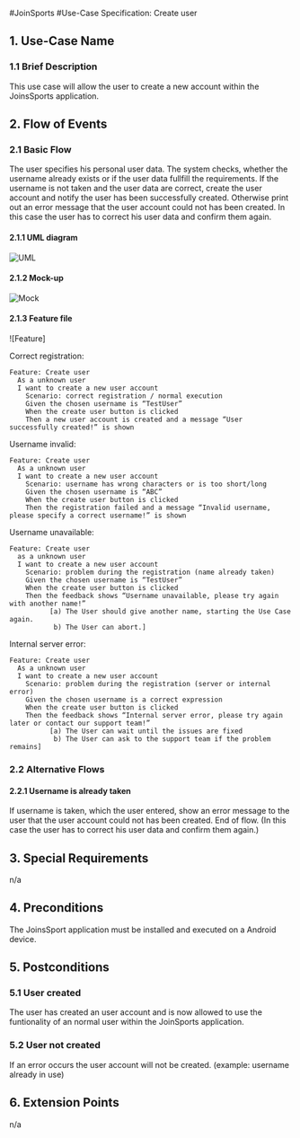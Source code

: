 #JoinSports
#Use-Case Specification: Create user

## 1. Use-Case Name 
### 1.1 Brief Description
This use case will allow the user to create a new account within the JoinsSports application.

## 2. Flow of Events
### 2.1 Basic Flow 
The user specifies his personal user data. The system checks, whether the username already exists or if the user data fullfill the requirements. 
If the username is not taken and the user data are correct, create the user account and notify the user has been successfully created. 
Otherwise print out an error message that the user account could not has been created. In this case the user has to correct his user data and confirm them again. 

#### 2.1.1 UML diagram
![UML]

#### 2.1.2 Mock-up 
![Mock]

#### 2.1.3 Feature file
![Feature]

Correct registration:
```cucumber
Feature: Create user
  As a unknown user
  I want to create a new user account
 	Scenario: correct registration / normal execution
    Given the chosen username is “TestUser”
    When the create user button is clicked
    Then a new user account is created and a message “User successfully created!” is shown
```
Username invalid:
```cucumber
Feature: Create user
  As a unknown user
  I want to create a new user account
 	Scenario: username has wrong characters or is too short/long
    Given the chosen username is “ABC”
    When the create user button is clicked
    Then the registration failed and a message “Invalid username, please specify a correct username!” is shown
```

Username unavailable:
```cucumber
Feature: Create user
  as a unknown user
  I want to create a new user account
 	Scenario: problem during the registration (name already taken)
    Given the chosen username is “TestUser”
    When the create user button is clicked
    Then the feedback shows “Username unavailable, please try again with another name!”
          [a) The User should give another name, starting the Use Case again.
           b) The User can abort.]

```

Internal server error:
```cucumber
Feature: Create user
  As a unknown user
  I want to create a new user account
 	Scenario: problem during the registration (server or internal error)
    Given the chosen username is a correct expression
    When the create user button is clicked
    Then the feedback shows “Internal server error, please try again later or contact our support team!”
          [a) The User can wait until the issues are fixed
           b) The User can ask to the support team if the problem remains]

```


### 2.2 Alternative Flows
#### 2.2.1 Username is already taken
If username is taken, which the user entered, show an error message to the user that the user account could not has been created. End of flow.
(In this case the user has to correct his user data and confirm them again.)

## 3. Special Requirements
n/a

## 4. Preconditions
The JoinsSport application must be installed and executed on a Android device.

## 5. Postconditions
### 5.1 User created
The user has created an user account and is now allowed to use the funtionality of an normal user within the JoinSports application.

### 5.2	User not created
If an error occurs the user account will not be created.  (example: username already in use)

## 6. Extension Points
n/a

<!-- picture links -->
[UML]: https://github.com/JoinSports/Documentation/blob/master/UC/Create%20Team.png "UML Diagram"
[Mock]: https://github.com/JoinSports/Documentation/blob/master/UC/Mockup%20create%20team.png "Mock-Up"
<!-- [Feature]:  "Feature file" -->
